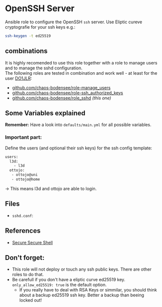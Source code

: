  OpenSSH Server
==============

Ansible role to configure the OpenSSH `ssh` server.
Use Eliptic cureve cryptografie for your ssh keys e.g.:
```bash
ssh-keygen -t ed25519
```

 combinations
---------------
It is highly recomended to use this role together with a role to manage users and to manage the sshd configuration.<br/>
The following roles are tested in combination and work well - at least for the user [DO1JLR](https://github.com/do1jlr):
 - [github.com/chaos-bodensee/role-manage_users](https://github.com/chaos-bodensee/role-manage_users.git)
 - [github.com/chaos-bodensee/role-ssh_authorized_keys](https://github.com/chaos-bodensee/role-ssh_authorized_keys.git)
 - [github.com/chaos-bodensee/role_sshd](https://github.com/chaos-bodensee/role_sshd.git) *(this one)*


 Some Variables explained
------------------------------
**Remember:** Have a look into ``defaults/main.yml`` for all possible variables.


### Important part:
Define the users (and optional their ssh keys) for the ssh config template:
```bash
users:
  l3d:
    - l3d
  ottojo:
   - ottojo@uni
   - ottojo@home
```
-> This means l3d and ottojo are able to login.


 Files
-----

* `sshd.conf`:


 References
----------

* [Secure Secure Shell](https://stribika.github.io/2015/01/04/secure-secure-shell.html)

 Don't forget:
--------------
 + This role will not deploy or touch any ssh public keys. There are other roles to do that.
 + Be carefull if you don't have a eliptic curve ed25519 key. ``only_allow_ed25519: true`` is the default option.
   * If you really have to deal with RSA Keys or simmilar, you should think about a backup ed25519 ssh key. Better a backup than beeing locked out!
